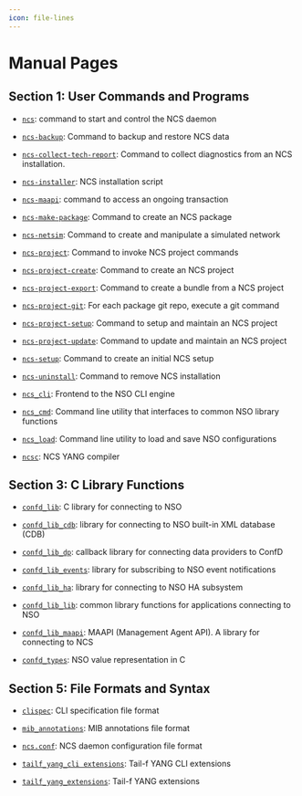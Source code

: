```yaml
---
icon: file-lines
---
```


# Manual Pages

## Section 1: User Commands and Programs

  * [`ncs`](ncs.1.md): command to start and control the NCS daemon

  * [`ncs-backup`](ncs-backup.1.md): Command to backup and restore NCS data

  * [`ncs-collect-tech-report`](ncs-collect-tech-report.1.md): Command to collect diagnostics from an NCS installation.

  * [`ncs-installer`](ncs-installer.1.md): NCS installation script

  * [`ncs-maapi`](ncs-maapi.1.md): command to access an ongoing transaction

  * [`ncs-make-package`](ncs-make-package.1.md): Command to create an NCS package

  * [`ncs-netsim`](ncs-netsim.1.md): Command to create and manipulate a simulated network

  * [`ncs-project`](ncs-project.1.md): Command to invoke NCS project commands

  * [`ncs-project-create`](ncs-project-create.1.md): Command to create an NCS project

  * [`ncs-project-export`](ncs-project-export.1.md): Command to create a bundle from a NCS project

  * [`ncs-project-git`](ncs-project-git.1.md): For each package git repo, execute a git command

  * [`ncs-project-setup`](ncs-project-setup.1.md): Command to setup and maintain an NCS project

  * [`ncs-project-update`](ncs-project-update.1.md): Command to update and maintain an NCS project

  * [`ncs-setup`](ncs-setup.1.md): Command to create an initial NCS setup

  * [`ncs-uninstall`](ncs-uninstall.1.md): Command to remove NCS installation

  * [`ncs_cli`](ncs_cli.1.md): Frontend to the NSO CLI engine

  * [`ncs_cmd`](ncs_cmd.1.md): Command line utility that interfaces to common NSO library functions

  * [`ncs_load`](ncs_load.1.md): Command line utility to load and save NSO configurations

  * [`ncsc`](ncsc.1.md): NCS YANG compiler


## Section 3: C Library Functions

  * [`confd_lib`](confd_lib.3.md): C library for connecting to NSO

  * [`confd_lib_cdb`](confd_lib_cdb.3.md): library for connecting to NSO built-in XML database (CDB)

  * [`confd_lib_dp`](confd_lib_dp.3.md): callback library for connecting data providers to ConfD

  * [`confd_lib_events`](confd_lib_events.3.md): library for subscribing to NSO event notifications

  * [`confd_lib_ha`](confd_lib_ha.3.md): library for connecting to NSO HA subsystem

  * [`confd_lib_lib`](confd_lib_lib.3.md): common library functions for applications connecting to NSO

  * [`confd_lib_maapi`](confd_lib_maapi.3.md): MAAPI (Management Agent API). A library for connecting to NCS

  * [`confd_types`](confd_types.3.md): NSO value representation in C


## Section 5: File Formats and Syntax

  * [`clispec`](clispec.5.md): CLI specification file format

  * [`mib_annotations`](mib_annotations.5.md): MIB annotations file format

  * [`ncs.conf`](ncs.conf.5.md): NCS daemon configuration file format

  * [`tailf_yang_cli extensions`](tailf_yang_cli_extensions.5.md): Tail-f YANG CLI extensions

  * [`tailf_yang_extensions`](tailf_yang_extensions.5.md): Tail-f YANG extensions


